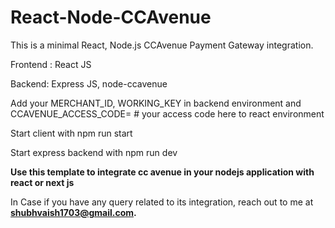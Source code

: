 # React-Node-CCAvenue

This is a minimal React, Node.js CCAvenue Payment Gateway integration.

Frontend : React JS

Backend: Express JS, node-ccavenue

Add your
MERCHANT_ID, WORKING_KEY in backend environment
and
CCAVENUE_ACCESS_CODE= # your access code here to react environment

Start client with
npm run start

Start express backend with
npm run dev

**Use this template to integrate cc avenue in your nodejs application with react or next js**

In Case if you have any query related to its integration, reach out to me at **shubhvaish1703@gmail.com.**
